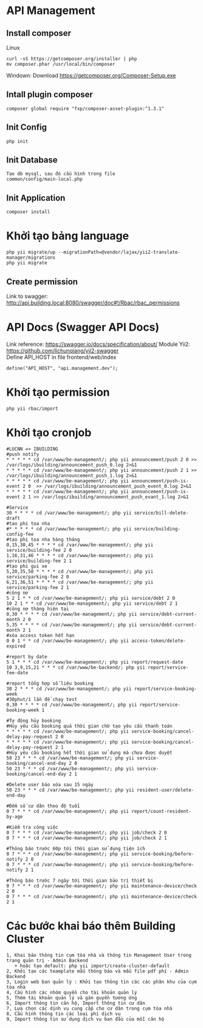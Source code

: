API Management
===============================

Install composer
------------------
Linux
```
curl -sS https://getcomposer.org/installer | php
mv composer.phar /usr/local/bin/composer
```
Windown: Download https://getcomposer.org/Composer-Setup.exe

Intall plugin composer
---------------------
```
composer global require "fxp/composer-asset-plugin:^1.3.1"
```
Init Config
-------------------
```
php init
```

Init Database
-------------------
```
Tạo db mysql, sau đó cấu hình trong file 
common/config/main-local.php
```

Init Application
-------------------
```
composer install
```

Khởi tạo bảng language
=========================
```
php yii migrate/up --migrationPath=@vendor/lajax/yii2-translate-manager/migrations
php yii migrate
```

Create permission
------------------
Link to swagger: http://api.building.local:8080/swagger/doc#!/Rbac/rbac_permissions


API Docs (Swagger API Docs)
===========================
Link reference: https://swagger.io/docs/specification/about/
Module Yii2: https://github.com/lichunqiang/yii2-swagger </br>
Define API_HOST in file frontend/web/index
```
define("API_HOST", "api.management.dev");
```

Khởi tạo permission
=========================
```
php yii rbac/import
```

Khởi tạo cronjob
=========================
```
#LUCNN => IBUILDING
#push notify
* * * * * cd /var/www/be-management/; php yii announcement/push 2 0 >> /var/logs/ibuilding/announcement_push_0.log 2>&1
* * * * * cd /var/www/be-management/; php yii announcement/push 2 1 >> /var/logs/ibuilding/announcement_push_1.log 2>&1
* * * * * cd /var/www/be-management/; php yii announcement/push-is-event 2 0  >> /var/logs/ibuilding/announcement_push_event_0.log 2>&1
* * * * * cd /var/www/be-management/; php yii announcement/push-is-event 2 1 >> /var/logs/ibuilding/announcement_push_evant_1.log 2>&1

#Service
30 * * * * cd /var/www/be-management/; php yii service/bill-delete-draft
#tao phi toa nha
#* * * * * cd /var/www/be-management/; php yii service/building-config-fee
#tao phi toa nha hàng tháng
0,15,30,45 * * * * cd /var/www/be-management/; php yii service/building-fee 2 0
1,16,31,46 * * * * cd /var/www/be-management/; php yii service/building-fee 2 1
#tạo phi gui xe
5,20,35,50 * * * * cd /var/www/be-management/; php yii service/parking-fee 2 0
6,21,36,51 * * * * cd /var/www/be-management/; php yii service/parking-fee 2 1
#công nơ
5 2 1 * * cd /var/www/be-management/; php yii service/debt 2 0
10 2 1 * * cd /var/www/be-management/; php yii service/debt 2 1
#công nợ tháng hiện tại
0,30 * * * * cd /var/www/be-management/; php yii service/debt-current-month 2 0
5,35 * * * * cd /var/www/be-management/; php yii service/debt-current-month 2 1
#xóa access token hết hạn
0 0 1 * * cd /var/www/be-management/; php yii access-token/delete-expired

#report by date
5 1 * * * cd /var/www/be-management/; php yii report/request-date
10 3,9,15,21 * * * cd /var/www/be-backend/; php yii report/service-fee-date

#report tổng hợp số liệu booking
30 2 * * * cd /var/www/be-management/; php yii report/service-booking-week
#30phut/1 lần để chạy test
0,30 * * * * cd /var/www/be-management/; php yii report/service-booking-week 1

#Tự động hủy booking
#Hủy yêu cầu booking quá thời gian chờ tạo yêu cầu thanh toán
* * * * * cd /var/www/be-management/; php yii service-booking/cancel-delay-pay-request 2 0
* * * * * cd /var/www/be-management/; php yii service-booking/cancel-delay-pay-request 2 1
#Hủy yêu cầu booking hết thời gian sử dụng mà chưa được duyệt
50 23 * * * cd /var/www/be-management/; php yii service-booking/cancel-end-day 2 0
50 23 * * * cd /var/www/be-management/; php yii service-booking/cancel-end-day 2 1

#Delete user báo xóa sau 15 ngày
50 23 * * * cd /var/www/be-management/; php yii resident-user/delete-end-day

#Đếm số cư dân theo độ tuổi
0 7 * * * cd /var/www/be-management/; php yii report/count-resident-by-age 

#Kiểm tra công việc
0 7 * * * cd /var/www/be-management/; php yii job/check 2 0
0 7 * * * cd /var/www/be-management/; php yii job/check 2 1 

#Thông báo trước 60p tới thời gian sử dụng tiện ích
0 7 * * * cd /var/www/be-management/; php yii service-booking/before-notify 2 0
0 7 * * * cd /var/www/be-management/; php yii service-booking/before-notify 2 1

#Thông báo trước 7 ngày tới thời gian bảo trì thiết bị
0 7 * * * cd /var/www/be-management/; php yii maintenance-device/check 2 0
0 7 * * * cd /var/www/be-management/; php yii maintenance-device/check 2 1
```

Các bước khai báo thêm Building Cluster
=========================
```
1, Khai báo thông tin cụm tòa nhà và thông tin Management User trong trang quản trị - Admin Backend
   + hoặc tạo default: php yii import/create-cluster-default
2, Khởi tạo các teamplate mẫu thông báo và mẫu file pdf phí - Admin Backend
3, Login web ban quản lý : Khởi tạo thông tin các các phân khu của cụm tòa nhà
4, Cấu hình các nhóm quyền cho tài khoản quản lý
5, Thêm tài khoản quản lý và gán guyền tương ứng
6, Import thông tin căn hộ, Import thông tin cư dân
7, Lựa chọn các dịnh vụ cung cấp cho cư dân trong cụm tòa nhà
8, Cấu hình thông tin các loại phí dịch vụ
9, Import thông tin sử dụng dịch vụ ban đầu của mỗi căn hộ  
```